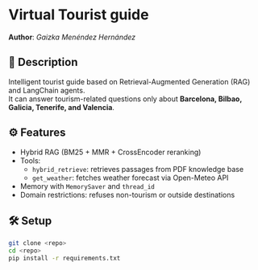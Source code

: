 # Virtual Tourist guide 

**Author**: *Gaizka Menéndez Hernández*

## 📌 Description
Intelligent tourist guide based on Retrieval-Augmented Generation (RAG) and LangChain agents.  
It can answer tourism-related questions only about **Barcelona, Bilbao, Galicia, Tenerife, and Valencia**.

## ⚙️ Features
- Hybrid RAG (BM25 + MMR + CrossEncoder reranking)
- Tools:
  - `hybrid_retrieve`: retrieves passages from PDF knowledge base
  - `get_weather`: fetches weather forecast via Open-Meteo API
- Memory with `MemorySaver` and `thread_id`
- Domain restrictions: refuses non-tourism or outside destinations

## 🛠️ Setup
```bash
git clone <repo>
cd <repo>
pip install -r requirements.txt